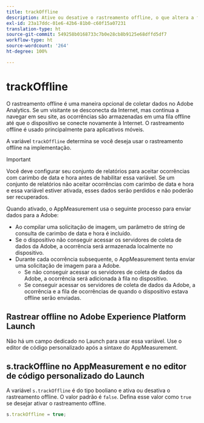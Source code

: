 ```yaml
---
title: trackOffline
description: Ative ou desative o rastreamento offline, o que altera a forma como o AppMeasurement coleta dados.
exl-id: 23a17ddc-01e6-42b6-81b0-c60f15a07231
translation-type: ht
source-git-commit: 549258b0168733c7b0e28cb8b9125e68dffd5df7
workflow-type: ht
source-wordcount: '264'
ht-degree: 100%

---
```


# trackOffline

O rastreamento offline é uma maneira opcional de coletar dados no Adobe Analytics. Se um visitante se desconecta da Internet, mas continua a navegar em seu site, as ocorrências são armazenadas em uma fila offline até que o dispositivo se conecte novamente à Internet. O rastreamento offline é usado principalmente para aplicativos móveis.

A variável `trackOffline` determina se você deseja usar o rastreamento offline na implementação.

>[!IMPORTANT]
>
>Você deve configurar seu conjunto de relatórios para aceitar ocorrências com carimbo de data e hora antes de habilitar essa variável. Se um conjunto de relatórios não aceitar ocorrências com carimbo de data e hora e essa variável estiver ativada, esses dados serão perdidos e não poderão ser recuperados.

Quando ativado, o AppMeasurement usa o seguinte processo para enviar dados para a Adobe:

* Ao compilar uma solicitação de imagem, um parâmetro de string de consulta de carimbo de data e hora é incluído.
* Se o dispositivo não conseguir acessar os servidores de coleta de dados da Adobe, a ocorrência será armazenada localmente no dispositivo.
* Durante cada ocorrência subsequente, o AppMeasurement tenta enviar uma solicitação de imagem para a Adobe.
   * Se não conseguir acessar os servidores de coleta de dados da Adobe, a ocorrência será adicionada à fila no dispositivo.
   * Se conseguir acessar os servidores de coleta de dados da Adobe, a ocorrência e a fila de ocorrências de quando o dispositivo estava offline serão enviadas.

## Rastrear offline no Adobe Experience Platform Launch

Não há um campo dedicado no Launch para usar essa variável. Use o editor de código personalizado após a sintaxe do AppMeasurement.

## s.trackOffline no AppMeasurement e no editor de código personalizado do Launch

A variável `s.trackOffline` é do tipo booliano e ativa ou desativa o rastreamento offline. O valor padrão é `false`. Defina esse valor como `true` se desejar ativar o rastreamento offline.

```js
s.trackOffline = true;
```
